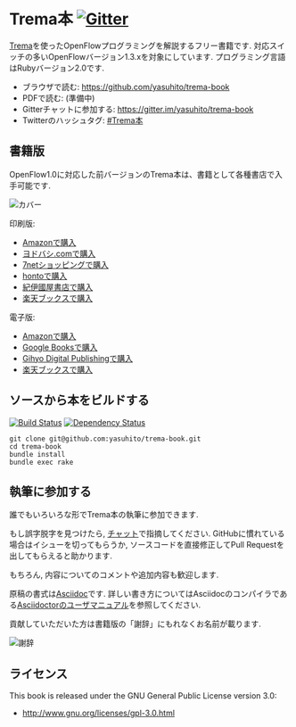 # Trema本 [![Gitter](https://badges.gitter.im/Join%20Chat.svg)][gitter]

[Trema][trema]を使ったOpenFlowプログラミングを解説するフリー書籍です. 対応スイッチの多いOpenFlowバージョン1.3.xを対象にしています. プログラミング言語はRubyバージョン2.0です.

* ブラウザで読む: https://github.com/yasuhito/trema-book
* PDFで読む: (準備中)
* Gitterチャットに参加する: https://gitter.im/yasuhito/trema-book
* Twitterのハッシュタグ: [#Trema本](https://twitter.com/hashtag/Trema%E6%9C%AC)


## 書籍版

OpenFlow1.0に対応した前バージョンのTrema本は、書籍として各種書店で入手可能です.

![カバー](https://raw.github.com/yasuhito/trema-book/develop/images/cover.png "本のカバー")

印刷版:

- [Amazonで購入](http://www.amazon.co.jp/dp/4774154652/)
- [ヨドバシ.comで購入](http://www.yodobashi.com/ec/product/100000009001711327/index.html)
- [7netショッピングで購入](http://www.7netshopping.jp/books/detail/-/isbn/9784774154657)
- [hontoで購入](http://honto.jp/netstore/pd-book_25440213.html)
- [紀伊國屋書店で購入](https://www.kinokuniya.co.jp/f/dsg-01-9784774154657)
- [楽天ブックスで購入](http://books.rakuten.co.jp/rb/12122925/)

電子版:

- [Amazonで購入](http://www.amazon.co.jp/o/ASIN/B00CP2SFNA)
- [Google Booksで購入](https://books.google.co.jp/books/about/%E3%82%AF%E3%83%A9%E3%82%A6%E3%83%89%E6%99%82%E4%BB%A3%E3%81%AE%E3%83%8D%E3%83%83%E3%83%88%E3%83%AF%E3%83%BC%E3%82%AF.html?id=Dw0-tiAvGTsC&redir_esc=y)
- [Gihyo Digital Publishingで購入](https://gihyo.jp/dp/ebook/2013/978-4-7741-5516-6)
- [楽天ブックスで購入](http://books.rakuten.co.jp/rk/63308d148b9737949f026c0e5bb1f694/)


## ソースから本をビルドする
[![Build Status](http://img.shields.io/travis/yasuhito/trema-book/develop.svg?style=flat)][travis]
[![Dependency Status](http://img.shields.io/gemnasium/yasuhito/trema-book.svg?style=flat)][gemnasium]

```
git clone git@github.com:yasuhito/trema-book.git
cd trema-book
bundle install
bundle exec rake
```


## 執筆に参加する

誰でもいろいろな形でTrema本の執筆に参加できます.

もし誤字脱字を見つけたら, [チャット][gitter]で指摘してください. GitHubに慣れている場合はイシューを切ってもらうか, ソースコードを直接修正してPull Requestを出してもらえると助かります.

もちろん, 内容についてのコメントや追加内容も歓迎します.

原稿の書式は[Asciidoc](http://asciidoc.org/)です. 詳しい書き方についてはAsciidocのコンパイラである[Asciidoctorのユーザマニュアル](http://asciidoctor.org/docs/user-manual/)を参照してください.

貢献していただいた方は書籍版の「謝辞」にもれなくお名前が載ります.

![謝辞](https://raw.github.com/yasuhito/trema-book/develop/images/acknowledgements.jpg "謝辞")


## ライセンス

This book is released under the GNU General Public License version 3.0:

 * http://www.gnu.org/licenses/gpl-3.0.html


[trema]: https://github.com/trema/trema
[travis]: http://travis-ci.org/yasuhito/trema-book
[gitter]: https://gitter.im/yasuhito/trema-book
[gemnasium]: https://gemnasium.com/yasuhito/trema-book
